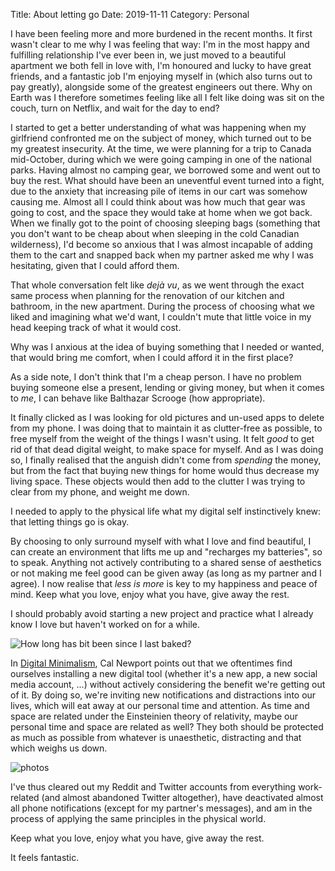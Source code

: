 Title: About letting go
Date: 2019-11-11
Category: Personal

I have been feeling more and more burdened in the recent months. It first wasn't clear to me why I was feeling that way: I'm in the most happy and fulfilling relationship I've ever been in, we just moved to a beautiful apartment we both fell in love with, I'm honoured and lucky to have great friends, and a fantastic job I'm enjoying myself in (which also turns out to pay greatly), alongside some of the greatest engineers out there. Why on Earth was I therefore sometimes feeling like all I felt like doing was sit on the couch, turn on Netflix, and wait for the day to end?

I started to get a better understanding of what was happening when my girlfriend confronted me on the subject of money, which turned out to be my greatest insecurity. At the time, we were planning for a trip to Canada mid-October, during which we were going camping in one of the national parks. Having almost no camping gear, we borrowed some and went out to buy the rest. What should have been an uneventful event turned into a fight, due to the anxiety that increasing pile of items in our cart was somehow causing me. Almost all I could think about was how much that gear was going to cost, and the space they would take at home when we got back. When we finally got to the point of choosing sleeping bags (something that you don't want to be cheap about when sleeping in the cold Canadian wilderness), I'd become so anxious that I was almost incapable of adding them to the cart and snapped back when my partner asked me why I was hesitating, given that I could afford them.

That whole conversation felt like _dejà vu_, as we went through the exact same process when planning for the renovation of our kitchen and bathroom, in the new apartment. During the process of choosing what we liked and imagining what we'd want, I couldn't mute that little voice in my head keeping track of what it would cost.

Why was I anxious at the idea of buying something that I needed or wanted, that would bring me comfort, when I could afford it in the first place?

As a side note, I don't think that I'm a cheap person. I have no problem buying someone else a present, lending or giving money, but when it comes to _me_, I can behave like Balthazar Scrooge (how appropriate).

It finally clicked as I was looking for old pictures and un-used apps to delete from my phone. I was doing that to maintain it as clutter-free as possible, to free myself from the weight of the things I wasn't using. It felt _good_ to get rid of that dead digital weight, to make space for myself. And as I was doing so, I finally realised that the anguish didn't come from _spending_ the money, but from the fact that buying new things for home would thus decrease my living space. These objects would then add to the clutter I was trying to clear from my phone, and weight me down.

I needed to apply to the physical life what my digital self instinctively knew: that letting things go is okay.

By choosing to only surround myself with what I love and find beautiful, I can create an environment that lifts me up and "recharges my batteries", so to speak. Anything not actively contributing to a shared sense of aesthetics or not making me feel good can be given away (as long as my partner and I agree). I now realise that _less is more_ is key to my happiness and peace of mind. Keep what you love, enjoy what you have, give away the rest.

I should probably avoid starting a new project and practice what I already know I love but haven't worked on for a while.

![How long has bit been since I last baked?](https://lh3.googleusercontent.com/60efHOnhKHQ6Bzjlh8a0wK4Icf4Rdiq_t37i0Gb7xKQ8RQNbfW7RjQJOnQ3L_gx_Q2Vg39eeyPyMZ8jswF4sFfKiNg9teqPUKICH4H6VYXVKOM3IMPblX_F970AgVlXNm7FWsSCFdvKRF9jXUxG810UdWYx3EWXHbbGJ6SWclsTuFQxcdl1-HZa2i1Tp4UxB8AeHkWLpf6Xg3d4bKoV3P7b5aRK3-mZiNB4ZJkVx3f56pD4bQwZFnAH82vj_WOTu6RfSvis9gC9DBccPvbUy7hMMYXHVjqcudVMKQW8Q9S13QF_GyjGGDTKqSRuDwmpwA_AAxj8iuHyvjZwpyDYYp2GQ6XtVsVHukfIuA9afPGXwuHX2gIA7bbc4Xg8NAZOx1_tI0D2ERQcvDBRFRi5qNCcXxZYGvPtBYcOpMBeO911oxTwbwQgx6xwFZoh1ZHqi3tBmRDZpCWnOGoOi-bFGh_zAZ0FOx6SyY-r16pSt3Psh31zKW5u0csTaoO9qWgPjT6v5AvThTzI1dP989vaLhYvpVNgetkk4OeXI1oOjEAkweLuc_iabn99iD9mSeI6pK5Lwj6chBy7Vv6lBHjStEmv4H2HstAIdZQrSnb6YQL0dcHjW_L2N4B9E6K6tnoZkQzjTivPAuqpVZzQSaEsnnEB-mdjYA7VdvdsJCr3lw6mNTGFS_xAnXrQ4D5258TrMFeAuX1zBkqDkVSdNyT3mPeRmYqcaSQYAjQwbXv6ERnUmPH9N=w1758-h989-no)

In [Digital Minimalism](http://www.calnewport.com/books/digital-minimalism/), Cal Newport points out that we oftentimes find ourselves installing a new digital tool (whether it's a new app, a new social media account, ...) without actively considering the benefit we're getting out of it. By doing so, we're inviting new notifications and distractions into our lives, which will eat away at our personal time and attention. As time and space are related under the Einsteinien theory of relativity, maybe our personal time and space are related as well? They both should be protected as much as possible from whatever is unaesthetic, distracting and that which weighs us down.

![photos](https://lh3.googleusercontent.com/9D0eDX_i-m3lILpmMHqpQRJugCGu2MvF3m2063c8CBLzbdAUkN2kcyR-9pbWLjetHJ0civXr8Xgo0Lqsg7SpehZ6g0vOuYqIm_OCtDapqpVauUf2UZY8HBO_0jWzZZ5yeCso7dm7dEw_plCLuDiB5vdjb12hWFeniPx3LRKr8MY_gQTUnN3ZqjP8Jnpy971mWAGcT11WnCIVSwY-9J2bKmuc1gQGbrNFvLll5PIVLPKE2VUdNDpZYd_qT8LDbeZmhseqTX_NCiLIbZ4OpqXLQczKyxZINMoUWdpsb-sLKDpMkzJIA1outFjxRE0xynsXnI6dU2lO9YOpgX-LhohYoXpf804zy3KqmnaO1GAu2hDJ_V87sY02IyT3oMLNLLScol6RkTRf4nvqHuKRieL6lsQQr6GvkSjqHqLJr6br5WKFkN_uLO54VVexjKbe27mf59gBm-dTb5BcVdwELR4at8JYSrTxQAcEdJPq4Tw5RuxnY6jkr52rw8aUHpaOXimTgfmhNWMUdxYu1sOe-KonNPkyyb0UTgncmDjW-jVb99h1weefa9DqDvu8Vh56x9C74PdMd2OKmT-8Csdzu9QRIUqZwMuYgqbeLbbHGopBmdP79mgDdizguc9q0NQDgnQJVjs29XLCmYCFr3agevqD5izwRcQMrnTHnzHs7M9UsHw6K1p6IdDV9d8eRPtwn43GHsOUG50gQbWwayRb-1gWZyD3W5x1ZV19dwTd5gjOnjla8Elp=w596-h1059-no)

I've thus cleared out my Reddit and Twitter accounts from everything work-related (and almost abandoned Twitter altogether), have deactivated almost all phone notifications (except for my partner's messages), and am in the process of applying the same principles in the physical world.

Keep what you love, enjoy what you have, give away the rest.

It feels fantastic.
